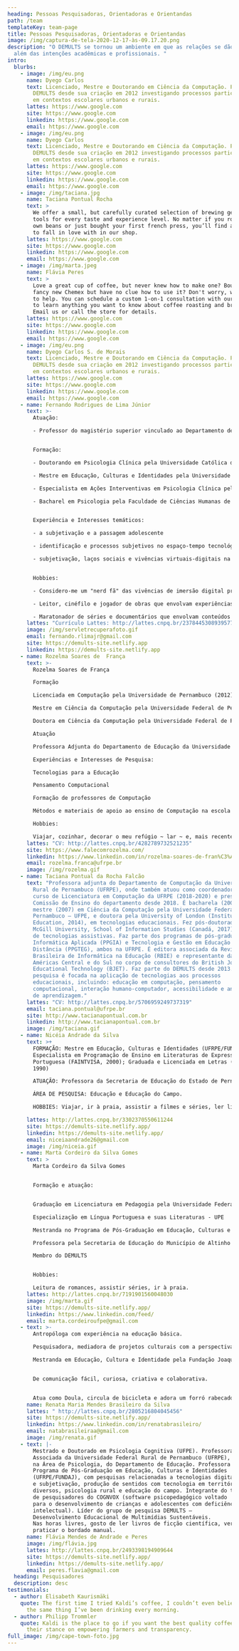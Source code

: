```yaml
---
heading: Pessoas Pesquisadoras, Orientadoras e Orientandas
path: /team
templateKey: team-page
title: Pessoas Pesquisadoras, Orientadoras e Orientandas
image: /img/captura-de-tela-2020-12-17-às-09.17.20.png
description: "O DEMULTS se tornou um ambiente em que as relações se dão para
  além das intenções acadêmicas e profissionais. "
intro:
  blurbs:
    - image: /img/eu.png
      name: Dyego Carlos
      text: Licenciado, Mestre e Doutorando em Ciência da Computação. Participa do
        DEMULTS desde sua criação em 2012 investigando processos participativos
        em contextos escolares urbanos e rurais.
      lattes: https://www.google.com
      site: https://www.google.com
      linkedin: https://www.google.com
      email: https://www.google.com
    - image: /img/eu.png
      name: Dyego Carlos
      text: Licenciado, Mestre e Doutorando em Ciência da Computação. Participa do
        DEMULTS desde sua criação em 2012 investigando processos participativos
        em contextos escolares urbanos e rurais.
      lattes: https://www.google.com
      site: https://www.google.com
      linkedin: https://www.google.com
      email: https://www.google.com
    - image: /img/taciana.jpg
      name: Taciana Pontual Rocha
      text: >
        We offer a small, but carefully curated selection of brewing gear and
        tools for every taste and experience level. No matter if you roast your
        own beans or just bought your first french press, you’ll find a gadget
        to fall in love with in our shop.
      lattes: https://www.google.com
      site: https://www.google.com
      linkedin: https://www.google.com
      email: https://www.google.com
    - image: /img/marta.jpeg
      name: Flávia Peres
      text: >
        Love a great cup of coffee, but never knew how to make one? Bought a
        fancy new Chemex but have no clue how to use it? Don't worry, we’re here
        to help. You can schedule a custom 1-on-1 consultation with our baristas
        to learn anything you want to know about coffee roasting and brewing.
        Email us or call the store for details.
      lattes: https://www.google.com
      site: https://www.google.com
      linkedin: https://www.google.com
      email: https://www.google.com
    - image: /img/eu.png
      name: Dyego Carlos S. de Morais
      text: Licenciado, Mestre e Doutorando em Ciência da Computação. Participa do
        DEMULTS desde sua criação em 2012 investigando processos participativos
        em contextos escolares urbanos e rurais.
      lattes: https://www.google.com
      site: https://www.google.com
      linkedin: https://www.google.com
      email: https://www.google.com
    - name: Fernando Rodrigues de Lima Júnior
      text: >-
        Atuação:

        - Professor do magistério superior vinculado ao Departamento de Psicologia da Faculdade de Ciências Humanas de Olinda


        Formação:

        - Doutorando em Psicologia Clínica pela Universidade Católica de Pernambuco

        - Mestre em Educação, Culturas e Identidades pela Universidade Federal Rural de Pernambuco e pela Fundação Joaquim Nabuco

        - Especialista em Ações Interventivas em Psicologia Clínica pela Faculdade de Ciências Humanas de Olinda

        - Bacharel em Psicologia pela Faculdade de Ciências Humanas de Olinda


        Experiência e Interesses temáticos:

        - a subjetivação e a passagem adolescente

        - identificação e processos subjetivos no espaço-tempo tecnológico-digital contemporâneo

        - subjetivação, laços sociais e vivências virtuais-digitais na educação


        Hobbies:

        - Considero-me um "nerd fã" das vivências de imersão digital proporcionadas por jogos relacionados à simulação de vida e interpretação de personagens

        - Leitor, cinéfilo e jogador de obras que envolvam experiências de fantasia em mundos de magia, especialmente incluindo o universo de Harry Potter e da Terra Média

        - Maratonador de séries e documentários que envolvam conteúdos 
      lattes: "Currículo Lattes: http://lattes.cnpq.br/2378445308939577"
      image: /img/servletrecuperafoto.gif
      email: fernando.rlimajr@gmail.com
      site: https://demults-site.netlify.app
      linkedin: https://demults-site.netlify.app
    - name: Rozelma Soares de  França
      text: >-
        Rozelma Soares de França

        Formação

        Licenciada em Computação pela Universidade de Pernambuco (2012)

        Mestre em Ciência da Computação pela Universidade Federal de Pernambuco (2015)

        Doutora em Ciência da Computação pela Universidade Federal de Pernambuco  (2020)

        Atuação

        Professora Adjunta do Departamento de Educação da Universidade Federal Rural de Pernambuco

        Experiências e Interesses de Pesquisa:

        Tecnologias para a Educação

        Pensamento Computacional

        Formação de professores de Computação  

        Métodos e materiais de apoio ao ensino de Computação na escola

        Hobbies:

        Viajar, cozinhar, decorar o meu refúgio ~ lar ~ e, mais recentemente, bordar :)
      lattes: "CV: http://lattes.cnpq.br/4282789732521235"
      site: https://www.falecomrozelma.com/
      linkedin: https://www.linkedin.com/in/rozelma-soares-de-fran%C3%A7a-5bb28b38/
      email: rozelma.franca@ufrpe.br
      image: /img/rozelma.gif
    - name: Taciana Pontual da Rocha Falcão
      text: "Professora adjunta do Departamento de Computação da Universidade Federal
        Rural de Pernambuco (UFRPE), onde também atuou como coordenadora do
        curso de Licenciatura em Computação da UFRPE (2018-2020) e preside a
        Comissão de Ensino do departamento desde 2018. É bacharela (2004) e
        mestre (2007) em Ciência da Computação pela Universidade Federal de
        Pernambuco – UFPE, e doutora pela University of London (Institute of
        Education, 2014), em tecnologias educacionais. Fez pós-doutorado na
        McGill University, School of Information Studies (Canadá, 2017), na área
        de tecnologias assistivas. Faz parte dos programas de pós-graduação em
        Informática Aplicada (PPGIA) e Tecnologia e Gestão em Educação a
        Distância (PPGTEG), ambos na UFRPE. É editora associada da Revista
        Brasileira de Informática na Educação (RBIE) e representante das
        Américas Central e do Sul no corpo de consultores do British Journal of
        Educational Technology (BJET). Faz parte do DEMULTS desde 2013. Sua
        pesquisa é focada na aplicação de tecnologias aos processos
        educacionais, incluindo: educação em computação, pensamento
        computacional, interação humano-computador, acessibilidade e analíticas
        de aprendizagem."
      lattes: "CV: http://lattes.cnpq.br/5706959249737319"
      email: taciana.pontual@ufrpe.br
      site: http://www.tacianapontual.com.br
      linkedin: http://www.tacianapontual.com.br
      image: /img/taciana.gif
    - name: Nicéia Andrade da Silva
      text: >+
        FORMAÇÃO: Mestre em Educação, Culturas e Identidades (UFRPE/FUNDAJ);
        Especialista em Programação de Ensino em Literaturas de Expressão
        Portuguesa (FAINTVISA, 2000); Graduada e Licenciada em Letras (UPE,
        1990)

        ATUAÇÃO: Professora da Secretaria de Educação do Estado de Pernambuco; Membro de Grupos de Pesquisa: Desenvolvimento Educacional de Multimídias Sustentáveis (DEMULTS - UFRPE) e Transculturalismo Crítico,Diversidade Cultural e Educação (GTRANSCRI - UFRPE/FUNDAJ)

        ÁREA DE PESQUISA: Educação e Educação do Campo. 

        HOBBIES: Viajar, ir à praia, assistir a filmes e séries, ler livros e revistas sobre educação, literatura, política, religião e comédia.

      lattes: http://lattes.cnpq.br/3302370550611244
      site: https://demults-site.netlify.app/
      linkedin: https://demults-site.netlify.app/
      email: niceiaandrade26@gmail.com
      image: /img/niceia.gif
    - name: Marta Cordeiro da Silva Gomes
      text: >
        Marta Cordeiro da Silva Gomes


        Formação e atuação:


        Graduação em Licenciatura em Pedagogia pela Universidade Federal de Pernambuco/Centro Acadêmico do Agreste - UFPE/CAA. 

        Especialização em Língua Portuguesa e suas Literaturas - UPE 

        Mestranda no Programa de Pós-Graduação em Educação, Culturas e Identidades - PPGECI pela Universidade Federal Rural de Pernambuco - UFRPE. 

        Professora pela Secretaria de Educação do Município de Altinho -PE no anos iniciais do ensino fundamental. 

        Membro do DEMULTS


        Hobbies:

        Leitura de romances, assistir séries, ir à praia. 
      lattes: http://lattes.cnpq.br/7191901560048030
      image: /img/marta.gif
      site: https://demults-site.netlify.app/
      linkedin: https://www.linkedin.com/feed/
      email: marta.cordeiroufpe@gmail.com
    - text: >-
        Antropóloga com experiência na educação básica. 

        Pesquisadora, mediadora de projetos culturais com a perspectiva latino americanista enquanto forma integradora de saberes transdisciplinares. 

        Mestranda em Educação, Cultura e Identidade pela Fundação Joaquim Nabuco. 


        De comunicação fácil, curiosa, criativa e colaborativa.


        Atua como Doula, circula de bicicleta e adora um forró rabecado.
      name: Renata Maria Mendes Brasileiro da Silva
      lattes: " http://lattes.cnpq.br/2805216804045456"
      site: https://demults-site.netlify.app/
      linkedin: https://www.linkedin.com/in/renatabrasileiro/
      email: natabrasileiraa@gmail.com
      image: /img/renata.gif
    - text: |-
        Mestrado e Doutorado em Psicologia Cognitiva (UFPE). Professora
        Associada da Universidade Federal Rural de Pernambuco (UFRPE),
        na Área de Psicologia, do Departamento de Educação. Professora do
        Programa de Pós-Graduação em Educação, Culturas e Identidades
        (UFRPE/FUNDAJ), com pesquisas relacionadas a tecnologias digitais
        e subjetivação, produção de sentidos com tecnologia em territórios
        diversos, psicologia rural e educação do campo. Integrante do time
        de pesquisadores do COGNVOX (software psicopedagógico voltado
        para o desenvolvimento de crianças e adolescentes com deficiência
        intelectual). Líder do grupo de pesquisa DEMULTS –
        Desenvolvimento Educacional de Multimídias Sustentáveis.
        Nas horas livres, gosto de ler livros de ficção científica, ver filmes e
        praticar o bordado manual.
      name: Flávia Mendes de Andrade e Peres
      image: /img/flávia.jpg
      lattes: http://lattes.cnpq.br/2493398194909644
      site: https://demults-site.netlify.app/
      linkedin: https://demults-site.netlify.app/
      email: peres.flavia@gmail.com
  heading: Pesquisadores
  description: desc
testimonials:
  - author: Elisabeth Kaurismäki
    quote: The first time I tried Kaldi’s coffee, I couldn’t even believe that was
      the same thing I’ve been drinking every morning.
  - author: Philipp Trommler
    quote: Kaldi is the place to go if you want the best quality coffee. I love
      their stance on empowering farmers and transparency.
full_image: /img/cape-town-foto.jpg
---
```

